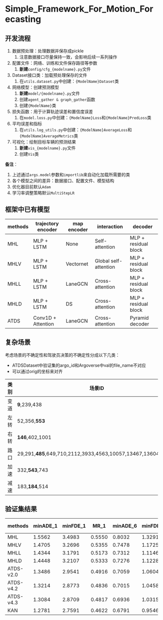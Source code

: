 # Simple_Framework_For_Motion_Forecasting
## 开发流程
1. 数据预处理：处理数据并保存成pickle
   1. 注意数据接口尽量保持一致，会影响后续一系列操作
2. 配置文件：网络、训练和文件保存路径等参数
   1. **新建**```config/cfg_{modelname}.py```文件
3. Dataset接口类：加载预处理保存的文件
   1. 在```utils.dataset.py```中创建：```{ModelName}Dataset```类
4. 网络模型：创建预测模型
   1. **新建**```model/{modelname}.py```文件
   2. 创建```agent_gather & graph_gather```函数
   3. 创建```{ModelName}```类
5. 损失函数：用于计算轨迹误差和置信度误差
   1. 在```model.loss.py```中创建：```{ModelName}Loss```和```{ModelName}PredLoss```类
6. 平均误差和指标
   1. 在```utils.log_utils.py```中创建：```{ModelName}AverageLoss```和```{ModelName}AverageMetrics```类
7. 可视化：绘制目标车辆的预测结果
   1. **新建**```vis_{modelname}.py```文件
   2. 创建```Vis```类

**备注**：
1. 上述通过```args.model```参数和```importlib```来自动化加载所需要的类
2. 各个模型之间的差异：数据接口、配置文件、模型结构
3. 优化器目前默认```Adam```
4. 学习率调整策略默认```MultiStepLR```

## 框架中已有模型
| methods | trajectory encoder | map encoder | interaction           | decoder              |
|---------|--------------------|-------------|-----------------------|----------------------|
| MHL     | MLP + LSTM         | None        | Self-attention        | MLP + residual block |
| MHLV    | MLP + LSTM         | Vectornet   | Global self-attention | MLP + residual block |
| MHLL    | MLP + LSTM         | LaneGCN     | Cross-attention       | MLP + residual block |
| MHLD    | MLP + LSTM         | DS          | Cross-attention       | MLP + residual block |
| ATDS    | Conv1D + Attention | LaneGCN     | Cross-attention       | Pyramid decoder      |

## 复杂场景
考虑场景的不确定性和驾驶员决策的不确定性分成以下几类：
* ATDSDataset中验证集的argo_id和Argoverse中val的file_name不对应
* 可以通过orig的坐标来对齐

| 类别  | 场景ID                                                          |
|-----|---------------------------------------------------------------|
| 变道  | **9**,239,438                                                 |
| 左转  | 52,356,**553**                                                |
| 右转  | **146**,402,1001                                              |
| 路口  | 29,291,**485**,649,710,2112,3933,4563,10057,13467,13604,19567 |
| 加速  | 332,**543**,743                                               |
| 减速  | 183,**184**,514                                               |

## 验证集结果
| methods   | minADE_1 | minFDE_1 | MR_1   | minADE_6 | minFDE_6 | MR_6   | brier-minFDE |
|-----------|----------|----------|--------|----------|----------|--------|--------------|
| MHL       | 1.5562   | 3.4983   | 0.5550 | 0.8032   | 1.3291   | 0.1568 | 1.9275       |
| MHLV      | 1.4705   | 3.2696   | 0.5355 | 0.7478   | 1.1725   | 0.1250 | 1.7821       |
| MHLL      | 1.4344   | 3.1791   | 0.5173 | 0.7312   | 1.1146   | 0.1101 | 1.7227       |
| MHLD      | 1.4448   | 3.2107   | 0.5333 | 0.7276   | 1.1228   | 0.1089 | 1.7252       |
| ATDS-v2.0 | 1.3486   | 2.9541   | 0.4916 | 0.7059   | 1.0604   | 0.0991 | 1.6550       |
| ATDS-v4.2 | 1.3214   | 2.8773   | 0.4836 | 0.7015   | 1.0458   | 0.0988 | 1.6333       |
| ATDS-v4.3 | 1.3084   | 2.8709   | 0.4817 | 0.6936   | 1.0315   | 0.0953 | 1.6196       |
| KAN       | 1.2781   | 2.7591   | 0.4622 | 0.6791   | 0.9546   | 0.0809 | 1.5604       |